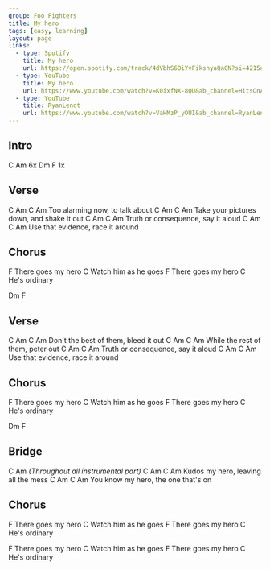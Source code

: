 ```yaml
---
group: Foo Fighters
title: My hero
tags: [easy, learning]
layout: page
links:
  - type: Spotify
    title: My hero
    url: https://open.spotify.com/track/4dVbhS6OiYvFikshyaQaCN?si=4215a5337d764f40
  - type: YouTube
    title: My hero
    url: https://www.youtube.com/watch?v=K0ixfNX-8QU&ab_channel=HitsOnAcousticGuitar
  - type: YouTube
    title: RyanLendt
    url: https://www.youtube.com/watch?v=VaHMzP_yOUI&ab_channel=RyanLendt
---
```


## Intro

C Am 6x
Dm F  1x

## Verse

C         Am       C       Am
Too alarming now, to talk about
C           Am            C           Am
Take your pictures down, and shake it out
C            Am          C      Am
Truth or consequence, say it aloud
C            Am        C       Am
Use that evidence, race it around

## Chorus

F
There goes my hero
                  C
Watch him as he goes
F
There goes my hero
            C
He's ordinary

Dm F

## Verse

C         Am             C         Am
Don't the best of them, bleed it out
C         Am          C         Am
While the rest of them, peter out
C        Am          C         Am
Truth or consequence, say it aloud
C         Am       C           Am
Use that evidence, race it around

## Chorus

F
There goes my hero
                  C
Watch him as he goes
F
There goes my hero
            C
He's ordinary

Dm F

## Bridge

C Am
*(Throughout all instrumental part)*
C        Am     C               Am
Kudos my hero, leaving all the mess
C           Am       C           Am
You know my hero, the one that's on

## Chorus

F
There goes my hero
                  C
Watch him as he goes
F
There goes my hero
            C
He's ordinary  

F
There goes my hero
                  C
Watch him as he goes
F
There goes my hero
            C
He's ordinary
